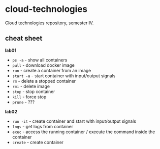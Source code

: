 # cloud-technologies
Cloud technologies repository, semester IV.

## cheat sheet

**lab01**
- ``ps -a`` - show all containers 
- ``pull`` - download docker image
-  ``run`` - create a container from an image
-  ``start -a`` - start container with input/output signals
-  ``rm`` - delete a stopped container
-  ``rmi`` - delete image
-  ``stop`` - stop container
-  ``kill`` - force stop 
-  ``prune`` - ???

**lab02**
- ``run -it`` - create container and start with input/output signals
- ``logs`` - get logs from container
- ``exec`` - access the running container / execute the command inside the container
- ``create`` - create container
